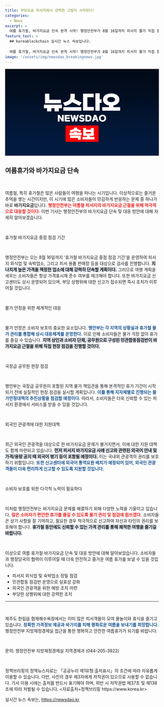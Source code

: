 ```yaml
---
title: 부당요금 피서지에서 강력한 고발이 시작된다!
categories:
  - News
excerpt: >
  여름 휴가철, 바가지요금 단속 본격 시작! 행정안전부가 8월 16일까지 피서지 물가 직접 점검하며 소비자를 보호합니다. 신고센터 운영과 현장 캠페인으로 안전한 휴가를 약속합니다.
feature_text: >
  ## koreablockchain 실시간 뉴스 속보입니다.

  여름 휴가철, 바가지요금 단속 본격 시작! 행정안전부가 8월 16일까지 피서지 물가 직접 점검하며 소비자를 보호합니다. 신고센터 운영과 현장 캠페인으로 안전한 휴가를 약속합니다.
image: '/assets/img/newsdao_breakingnews.jpg'
---
```


<p><img src="/assets/img/newsdao_breakingnews.jpg" alt="koreablockchain 속보" /></p>

<h2 data-ke-size="size26">여름휴가와 바가지요금 단속</h2>

<p data-ke-size="size16">&nbsp;</p>

<p>여름철, 특히 휴가철은 많은 사람들이 여행을 떠나는 시기입니다. 이상적으로는 즐거운 추억을 쌓는 시간이지만, 이 시기에 많은 소비자들이 민감하게 반응하는 문제 중 하나가 바로 <b>바가지요금</b>입니다. <b><span style="color: #ee2323;">행정안전부는 여름철 피서지의 바가지요금 근절을 위해 적극적으로 대응할 것이다.</span></b> 이번 기사는 행정안전부의 바가지요금 단속 및 대응 방안에 대해 자세히 알아보겠습니다.</p>

<p data-ke-size="size16">&nbsp;</p>

<p>휴가철 바가지요금 중점 점검 기간</p>

<p data-ke-size="size16">&nbsp;</p>

<p>행정안전부는 오는 8월 16일까지 ‘휴가철 바가지요금 중점 점검 기간’을 운영하여 피서지 외식업 및 숙박업소, 그리고 피서 용품 판매장 등을 대상으로 검사를 진행합니다. <b><span style="background-color: #21538527;">지나치게 높은 가격을 책정한 업소에 대해 강력히 단속할 계획이다.</span></b> 그러므로 여행 계획을 세우는 소비자들은 항상 가격표시제 준수 여부를 체크해야 합니다. 또한 바가지요금 신고센터도 상시 운영되어 있으며, 부당 상행위에 대한 신고가 접수되면 즉시 조치가 이루어질 것입니다.</p>

<p data-ke-size="size16">&nbsp;</p>

<p>물가 안정을 위한 체계적인 대응</p>

<p data-ke-size="size16">&nbsp;</p>

<p>물가 안정은 소비자 보호의 중요한 요소입니다. <b><span style="color: #1a5490;">행안부는 각 지역의 상황실과 휴가철 물가 관리를 통합해 상시 대응체계를 운영한다.</span></b> 이로 인해 소비자들은 물가 걱정 없이 휴가를 즐길 수 있습니다. <b><span style="background-color: #21538527;">지역 상인과 소비자 단체, 공무원으로 구성된 민관합동점검반이 바가지요금 근절을 위해 직접 현장 점검을 진행할 것이다.</span></b></p>

<p data-ke-size="size16">&nbsp;</p>

<p>국장급 공무원 현장 점검</p>

<p data-ke-size="size16">&nbsp;</p>

<p>행안부는 국장급 공무원이 포함된 지역 물가 책임관을 통해 본격적인 휴가 기간이 시작되기 전에 실질적인 현장 점검을 실시할 계획입니다. <b><span style="color: #1a5490;">이를 통해 지자체별로 진행되는 물가안정대책의 추진상황을 점검할 예정이다.</span></b> 따라서, 소비자들은 더욱 신뢰할 수 있는 피서지 환경에서 서비스를 받을 수 있을 것입니다.</p>

<p data-ke-size="size16">&nbsp;</p>

<p>외국인 관광객에 대한 지원대책</p>

<p data-ke-size="size16">&nbsp;</p>

<p>최근 외국인 관광객을 대상으로 한 바가지요금 문제가 불거지면서, 이에 대한 지원 대책도 함께 마련되고 있습니다. <b><span style="background-color: #21538527;">먼저 피서지 바가지요금 사례 신고와 관련된 외국어 안내 및 가격/용량 공지 때 외국어 병기 등이 포함될 예정이다.</span></b> 이는 국내외 관광객의 권리를 보호하기 위함입니다. <b><span style="color: #1a5490;">또한 신고센터에 외국어 통역요원 배치가 예정되어 있어, 외국인 관광객들이 더욱 편리하게 신고할 수 있도록 지원할 것입니다.</span></b></p>

<p data-ke-size="size16">&nbsp;</p>

<p>소비자 보호를 위한 다각적 노력이 필요하다</p>

<p data-ke-size="size16">&nbsp;</p>

<p>이처럼 행정안전부는 바가지요금 문제를 해결하기 위해 다양한 노력을 기울이고 있습니다. <b><span style="color: #ee2323;">많은 소비자가 편안한 휴가를 즐길 수 있도록 물가 관리 및 점검에 힘쓰겠다.</span></b> 소비자들은 상기 사항을 잘 기억하고, 필요한 경우 적극적으로 신고하여 자신과 타인의 권리를 보호해야 합니다. <b><span style="background-color: #21538527;">휴가철 동안에도 신뢰할 수 있는 가격 관리를 통해 쾌적한 여행을 즐기길 바랍니다.</span></b></p>

<p data-ke-size="size16">&nbsp;</p> 

<p>이상으로 여름 휴가철 바가지요금 단속 및 대응 방안에 대해 알아보았습니다. 소비자들과 행정당국의 협력이 이루어질 때 더욱 안전하고 즐거운 여름 휴가를 보낼 수 있을 것입니다. </p>

<ul>
  <li>피서지 외식업 및 숙박업소 정밀 점검</li>
  <li>민관합동 점검반 운영으로 실효성 강화</li>
  <li>외국인 관광객을 위한 예방 조치 마련</li>
  <li>부당한 상행위에 대한 강력한 조치</li>
</ul>

<hr/>

<p data-ke-size="size16">&nbsp;</p> 

<p>제주도 한림읍 협재해수욕장에서는 이미 많은 피서객들이 모여 물놀이와 휴식을 즐기고 있습니다. <b><span style="color: #1a5490;">정확한 가격정보 제공과 바가지를 피해 평화로운 여름을 보내기를 희망합니다.</span></b> 행정안전부 지방재정경제실 접근을 통한 행복하고 안전한 여름휴가가 되기를 바랍니다. </p>

<p data-ke-size="size16">&nbsp;</p> 

<p>문의: 행정안전부 지방재정경제실 지역경제과 (044-205-3922) </p>

<p data-ke-size="size16">&nbsp;</p> 

<p>정책브리핑의 정책뉴스자료는 「공공누리 제1유형:출처표시」의 조건에 따라 자유롭게 이용할 수 있습니다. 다만, 사진의 경우 제3자에게 저작권이 있으므로 사용할 수 없습니다. 기사 이용 시에는 출처를 반드시 표기해야 하며, 위반 시 저작권법 제37조 및 제138조에 따라 처벌될 수 있습니다. &lt;자료출처=정책브리핑 https://www.korea.kr></p>
실시간 뉴스 속보는, <a href="https://newsdao.kr" rel="dofollow">https://newsdao.kr</a>


